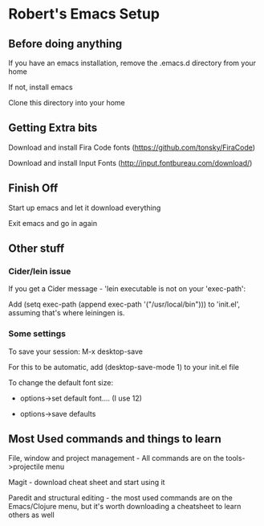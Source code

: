 # Robert's Emacs Setup

## Before doing anything

If you have an emacs installation, remove the .emacs.d directory from your home

If not, install emacs

Clone this directory into your home

## Getting Extra bits

Download and install Fira Code fonts (https://github.com/tonsky/FiraCode)

Download and install Input Fonts (http://input.fontbureau.com/download/)

## Finish Off

Start up emacs and let it download everything

Exit emacs and go in again

## Other stuff

### Cider/lein issue

If you get a Cider message - 'lein executable is not on your 'exec-path':

Add (setq exec-path (append exec-path '("/usr/local/bin"))) to 'init.el', assuming that's where leiningen is.

### Some settings

To save your session: M-x desktop-save

For this to be automatic, add (desktop-save-mode 1) to your init.el file

To change the default font size:

* options->set default font.... (I use 12)

* options->save defaults

## Most Used commands and things to learn

File, window and project management - All commands are on the tools->projectile menu

Magit - download cheat sheet and start using it

Paredit and structural editing - the most used commands are on the Emacs/Clojure menu, but it's worth downloading a cheatsheet to learn others as well
